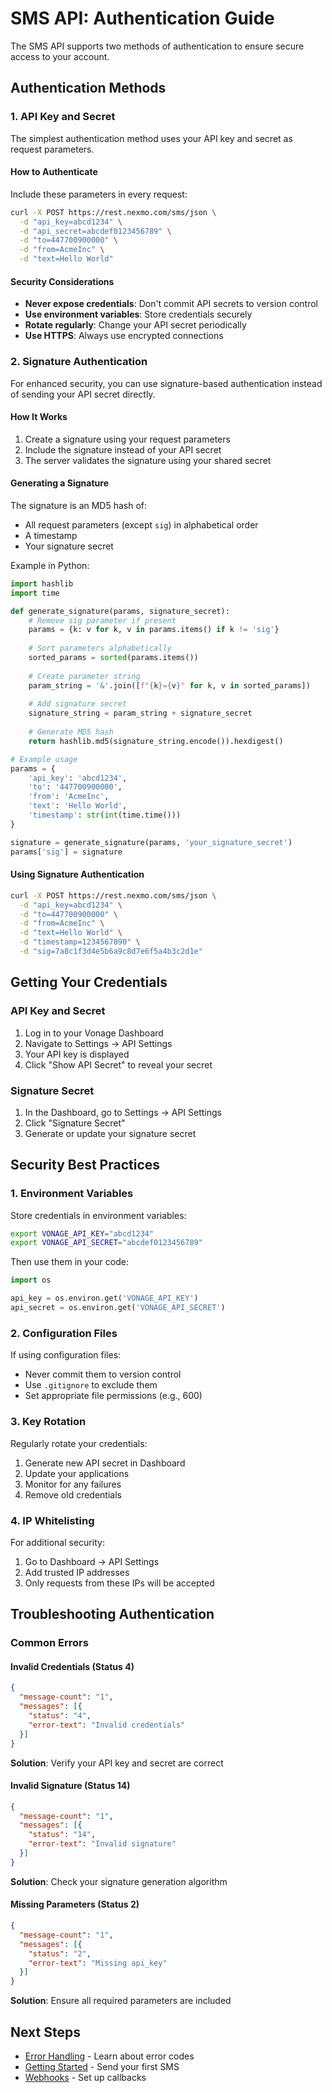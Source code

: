 # SMS API: Authentication Guide

The SMS API supports two methods of authentication to ensure secure access to your account.

## Authentication Methods

### 1. API Key and Secret

The simplest authentication method uses your API key and secret as request parameters.

#### How to Authenticate

Include these parameters in every request:

```bash
curl -X POST https://rest.nexmo.com/sms/json \
  -d "api_key=abcd1234" \
  -d "api_secret=abcdef0123456789" \
  -d "to=447700900000" \
  -d "from=AcmeInc" \
  -d "text=Hello World"
```

#### Security Considerations

- **Never expose credentials**: Don't commit API secrets to version control
- **Use environment variables**: Store credentials securely
- **Rotate regularly**: Change your API secret periodically
- **Use HTTPS**: Always use encrypted connections

### 2. Signature Authentication

For enhanced security, you can use signature-based authentication instead of sending your API secret directly.

#### How It Works

1. Create a signature using your request parameters
2. Include the signature instead of your API secret
3. The server validates the signature using your shared secret

#### Generating a Signature

The signature is an MD5 hash of:
- All request parameters (except `sig`) in alphabetical order
- A timestamp
- Your signature secret

Example in Python:

```python
import hashlib
import time

def generate_signature(params, signature_secret):
    # Remove sig parameter if present
    params = {k: v for k, v in params.items() if k != 'sig'}
    
    # Sort parameters alphabetically
    sorted_params = sorted(params.items())
    
    # Create parameter string
    param_string = '&'.join([f"{k}={v}" for k, v in sorted_params])
    
    # Add signature secret
    signature_string = param_string + signature_secret
    
    # Generate MD5 hash
    return hashlib.md5(signature_string.encode()).hexdigest()

# Example usage
params = {
    'api_key': 'abcd1234',
    'to': '447700900000',
    'from': 'AcmeInc',
    'text': 'Hello World',
    'timestamp': str(int(time.time()))
}

signature = generate_signature(params, 'your_signature_secret')
params['sig'] = signature
```

#### Using Signature Authentication

```bash
curl -X POST https://rest.nexmo.com/sms/json \
  -d "api_key=abcd1234" \
  -d "to=447700900000" \
  -d "from=AcmeInc" \
  -d "text=Hello World" \
  -d "timestamp=1234567890" \
  -d "sig=7a8c1f3d4e5b6a9c8d7e6f5a4b3c2d1e"
```

## Getting Your Credentials

### API Key and Secret

1. Log in to your Vonage Dashboard
2. Navigate to Settings → API Settings
3. Your API key is displayed
4. Click "Show API Secret" to reveal your secret

### Signature Secret

1. In the Dashboard, go to Settings → API Settings
2. Click "Signature Secret"
3. Generate or update your signature secret

## Security Best Practices

### 1. Environment Variables

Store credentials in environment variables:

```bash
export VONAGE_API_KEY="abcd1234"
export VONAGE_API_SECRET="abcdef0123456789"
```

Then use them in your code:

```python
import os

api_key = os.environ.get('VONAGE_API_KEY')
api_secret = os.environ.get('VONAGE_API_SECRET')
```

### 2. Configuration Files

If using configuration files:
- Never commit them to version control
- Use `.gitignore` to exclude them
- Set appropriate file permissions (e.g., 600)

### 3. Key Rotation

Regularly rotate your credentials:
1. Generate new API secret in Dashboard
2. Update your applications
3. Monitor for any failures
4. Remove old credentials

### 4. IP Whitelisting

For additional security:
1. Go to Dashboard → API Settings
2. Add trusted IP addresses
3. Only requests from these IPs will be accepted

## Troubleshooting Authentication

### Common Errors

#### Invalid Credentials (Status 4)
```json
{
  "message-count": "1",
  "messages": [{
    "status": "4",
    "error-text": "Invalid credentials"
  }]
}
```

**Solution**: Verify your API key and secret are correct

#### Invalid Signature (Status 14)
```json
{
  "message-count": "1",
  "messages": [{
    "status": "14",
    "error-text": "Invalid signature"
  }]
}
```

**Solution**: Check your signature generation algorithm

#### Missing Parameters (Status 2)
```json
{
  "message-count": "1",
  "messages": [{
    "status": "2",
    "error-text": "Missing api_key"
  }]
}
```

**Solution**: Ensure all required parameters are included

## Next Steps

- [Error Handling](./errors) - Learn about error codes
- [Getting Started](./getting-started) - Send your first SMS
- [Webhooks](./webhooks) - Set up callbacks